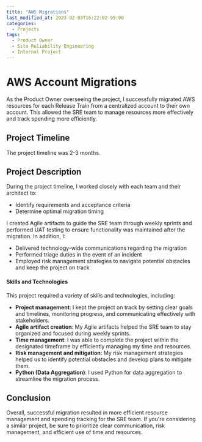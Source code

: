 ```yaml
---
title: "AWS Migrations"
last_modified_at: 2023-02-03T16:22:02-05:00
categories:
  - Projects
tags:
  - Product Owner
  - Site Reliability Engineering
  - Internal Project
---
```

# AWS Account Migrations

As the Product Owner overseeing the project, I successfully migrated AWS resources for each Release Train from a centralized account to their own account. This allowed the SRE team to manage resources more effectively and track spending more efficiently.

## Project Timeline
The project timeline was 2-3 months.

## Project Description
During the project timeline, I worked closely with each team and their architect to:

- Identify requirements and acceptance criteria
- Determine optimal migration timing

I created Agile artifacts to guide the SRE team through weekly sprints and performed UAT testing to ensure functionality was maintained after the migration. In addition, I:

- Delivered technology-wide communications regarding the migration
- Performed triage duties in the event of an incident
- Employed risk management strategies to navigate potential obstacles and keep the project on track

#### Skills and Technologies
This project required a variety of skills and technologies, including:

- **Project management**: I kept the project on track by setting clear goals and timelines, monitoring progress, and communicating effectively with stakeholders.
- **Agile artifact creation**: My Agile artifacts helped the SRE team to stay organized and focused during weekly sprints.
- **Time management**: I was able to complete the project within the designated timeframe by efficiently managing my time and resources.
- **Risk management and mitigation**: My risk management strategies helped us to identify potential obstacles and develop plans to mitigate them.
- **Python (Data Aggregation)**: I used Python for data aggregation to streamline the migration process.

## Conclusion

Overall, successful migration resulted in more efficient resource management and spending tracking for the SRE team. If you're considering a similar project, be sure to prioritize clear communication, risk management, and efficient use of time and resources.

